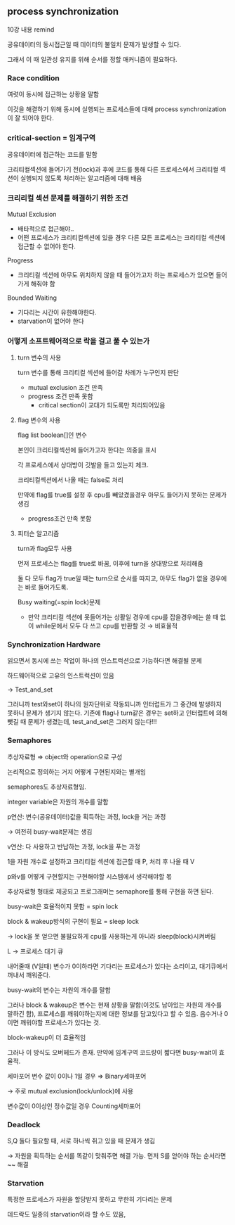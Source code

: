 ## process synchronization

10강 내용 remind

공유데이터의 동시접근일 때 데이터의 불일치 문제가 발생할 수 있다.

그래서 이 때 일관성 유지를 위해 순서를 정할 매커니즘이 필요하다.

### Race condition

여럿이 동시에 접근하는 상황을 말함

이것을 해결하기 위해 동시에 실행되는 프로세스들에 대해 process synchronization이 잘 되어야 한다.

### critical-section = 임계구역

공유데이터에 접근하는 코드를 말함

크리티컬섹션에 들어가기 전(lock)과 후에 코드를 통해 다른 프로세스에서 크리티컬 섹션이 실행되지 않도록 처리하는 알고리즘에 대해 배움

### 크리리컬 섹션 문제를 해결하기 위한 조건

Mutual Exclusion

- 배타적으로 접근해야..
- 어떤 프로세스가 크리티컬섹션에 있을 경우 다른 모든 프로세스는 크리티컬 섹션에 접근할 수 없어야 한다.

Progress

- 크리티컬 섹션에 아무도 위치하지 않을 때 들어가고자 하는 프로세스가 있으면 들어가게 해줘야 함

Bounded Waiting

- 기다리는 시간이 유한해야한다.
- starvation이 없어야 한다

### 어떻게 소프트웨어적으로 락을 걸고 풀 수 있는가

1. turn 변수의 사용

   turn 변수를 통해 크리티컬 섹션에 들어갈 차례가 누구인지 판단

    - mutual exclusion 조건 만족
    - progress 조건 만족 못함
        - critical section이 교대가 되도록만 처리되어있음
2. flag 변수의 사용

   flag list boolean[]인 변수

   본인이 크리티컬섹션에 들어가고자 한다는 의중을 표시

   각 프로세스에서 상대방이 깃발을 들고 있는지 체크.

   크리티컬섹션에서 나올 때는 false로 처리

   만약에 flag를 true를 설정 후 cpu를 빼았겼을경우 아무도 들어가지 못하는 문제가 생김

    - progress조건 만족 못함
3. 피터슨 알고리즘

   turn과 flag모두 사용

   먼저 프로세스는 flag를 true로 바꿈, 이후에 turn을 상대방으로 처리해줌

   둘 다 모두 flag가 true일 때는 turn으로 순서를 따지고, 아무도 flag가 없을 경우에는 바로 들어가도록.

   Busy waiting(=spin lock)문제

    - 만약 크리티컬 섹션에 못들어가는 상활일 경우에 cpu를 잡을경우에는 쓸 때 없이 while문에서 모두 다 쓰고 cpu를 반환할 것 → 비효율적

### Synchronization Hardware

읽으면서 동시에 쓰는 작업이 하나의 인스트럭션으로 가능하다면 해결될 문제

하드웨어적으로 고유의 인스트럭션이 있음

→ Test_and_set

그러니까 test와set이 하나의 원자단위로 작동되니까 인터럽트가 그 중간에 발생하지 못하니 문제가 생기지 않는다. 기존에 flag나 turn같은 경우는 set하고 인터럽트에 의해 뺏길 때 문제가 생겼는데, test_and_set은 그러지 않는다!!!

### Semaphores

추상자료형 ⇒ object와 operation으로 구성

논리적으로 정의하는 거지 어떻게 구현된지와는 별개임

semaphores도 추상자료형임.

integer variable은 자원의 개수를 말함

p연산: 변수(공유데이터)값을 획득하는 과정, lock을 거는 과정

→ 여전히 busy-wait문제는 생김

v연산: 다 사용하고 반납하는 과정, lock을 푸는 과정

1을 자원 개수로 설정하고 크리티컬 섹션에 접근할 때 P, 처리 후 나올 때 V

p와v를 어떻게 구현할지는 구현해야할 시스템에서 생각해야할 몫

추상자료형 형태로 제공되고 프로그래머는 semaphore를 통해 구현을 하면 된다.

busy-wait은 효율적이지 못함 = spin lock

block & wakeup방식의 구현이 필요 = sleep lock

→ lock을 못 얻으면 불필요하게 cpu를 사용하는게 아니라 sleep(block)시켜버림

L → 프로세스 대기 큐

내어줄때 (V일때) 변수가 0이하라면 기다리는 프로세스가 있다는 소리이고, 대기큐에서 꺼내서 깨워준다.

busy-wait의 변수는 자원의 개수를 말함

그러나 block & wakeup은 변수는 현재 상황을 말함(이것도 남아있는 자원의 개수를 말하긴 함), 프로세스를 깨워야하는지에 대한 정보를 담고있다고 할 수 있음. 음수거나 0이면 깨워야할 프로세스가 있다는 것.

block-wakeup이 더 효율적임

그러나 이 방식도 오버헤드가 존재. 만약에 임계구역 코드량이 짧다면 busy-wait이 효율적.

세마포어 변수 값이 0이나 1일 경우 ⇒ Binary세마포어

→ 주로 mutual exclusion(lock/unlock)에 사용

변수값이 0이상인 정수값일 경우 Counting세마포어

### Deadlock

S,Q 둘다 필요할 때, 서로 하나씩 쥐고 있을 때 문제가 생김

→ 자원을 획득하는 순서를 똑같이 맞춰주면 해결 가능. 먼저 S를 얻어야 하는 순서라면~~ 해결

### Starvation

특정한 프로세스가 자원을 할당받지 못하고 무한히 기다리는 문제

데드락도 일종의 starvation이라 할 수도 있음,
